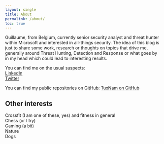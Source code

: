 ```yaml
---
layout: single 
title: About
permalink: /about/
toc: true
---
```


Guillaume, from Belgium, currently senior security analyst and threat hunter within Microsoft and interested in all-things security. 
The idea of this blog is just to share some work, research or thoughts on topics that drive me, generally around Threat Hunting, Detection and Response or what goes by in my head which could lead to interesting results. 

You can find me on the usual suspects: <br />
[LinkedIn](https://www.linkedin.com/in/guillaume-benats-25550426/) <br />
[Twitter](https://twitter.com/tux_be)

You can find my public repositories on GitHub:
[TuxNam on GitHub](https://github.com/tuxnam/)

## Other interests

Crossfit (I am one of these, yes) and fitness in general <br />
Chess (or I try) <br />
Gaming (a bit) <br />
Nature <br />
Dogs <br />

